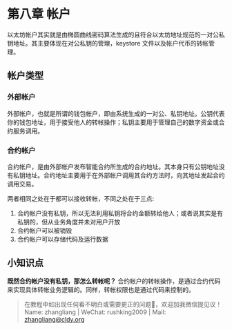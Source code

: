 # 第八章 帐户

以太坊帐户其实就是由椭圆曲线密码算法生成的且符合以太坊地址规范的一对公私钥地址。其主要体现在对公私钥的管理，keystore 文件以及帐户代币的转帐管理。

## 帐户类型

### 外部帐户

外部帐户，也就是所谓的钱包帐户，即由系统生成的一对公、私钥地址。公钥代表你的钱包地址，用于接受他人的转帐操作；私钥主要用于管理自己的数字资金或合约服务调用。

### 合约帐户

合约帐户，是由外部帐户发布智能合约所生成的合约地址。其本身只有公钥地址没有私钥地址。合约地址主要用于在外部帐户调用其合约方法时，向其地址发起合约调用交易。

两者相同之处在于都可以接收转帐，不同之处在于三点:

1.  合约帐户没有私钥，所以无法利用私钥将合约金额转给他人；或者说其实是有私钥的，但从业务角度并未对用户开放
2.  合约帐户可以被销毁
3.  合约帐户可以存储代码及运行数据

## 小知识点

**既然合约帐户没有私钥，那怎么转帐呢？**
合约帐户的转帐操作，是通过合约代码来实现具体转帐业务逻辑的。同样，转帐权限也是通过代码来控制的。

> 在教程中如出现任何看不明白或需要更正的问题🐛，欢迎加我微信提见议！
> Name: zhangliang | WeChat: rushking2009 | Mail: zhangliang@cldy.org